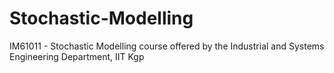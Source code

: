 # Stochastic-Modelling
IM61011 - Stochastic Modelling course offered by the Industrial and Systems Engineering Department, IIT Kgp
